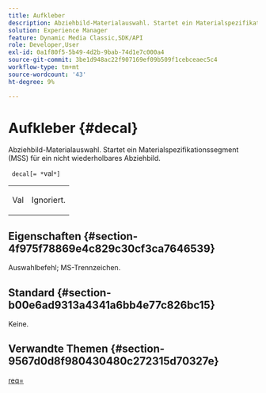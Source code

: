 ```yaml
---
title: Aufkleber
description: Abziehbild-Materialauswahl. Startet ein Materialspezifikationssegment (MSS) für ein nicht wiederholbares Abziehbild.
solution: Experience Manager
feature: Dynamic Media Classic,SDK/API
role: Developer,User
exl-id: 0a1f80f5-5b49-4d2b-9bab-74d1e7c000a4
source-git-commit: 3be1d948ac22f907169ef09b509f1cebceaec5c4
workflow-type: tm+mt
source-wordcount: '43'
ht-degree: 9%

---
```


# Aufkleber {#decal}

Abziehbild-Materialauswahl. Startet ein Materialspezifikationssegment (MSS) für ein nicht wiederholbares Abziehbild.

` decal[= *`val`*]`

<table id="simpletable_35431F0E19B143528BD75C82CFBC5EE0"> 
 <tr class="strow"> 
  <td class="stentry"> <p> <span class="varname"> Val </span> </p> </td> 
  <td class="stentry"> <p>Ignoriert. </p> </td> 
 </tr> 
</table>

## Eigenschaften {#section-4f975f78869e4c829c30cf3ca7646539}

Auswahlbefehl; MS-Trennzeichen.

## Standard {#section-b00e6ad9313a4341a6bb4e77c826bc15}

Keine.

## Verwandte Themen {#section-9567d0d8f980430480c272315d70327e}

[req=](../../../../../ir-api/http-protocol/image-rendering-api-ref/c-ir-http-protocol-ref/c-ir-http-protocol-command-reference/r-ir-req.md#reference-792b1a663fb64261bd2de2a209b847fb)
